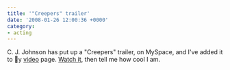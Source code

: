 ```yaml
---
title: '"Creepers" trailer'
date: '2008-01-26 12:00:36 +0000'
category:
- acting
---
```

C. J. Johnson has put up a "Creepers" trailer, on MySpace, and I've added it to
y [video](/video/) page. [Watch it](/video/), then tell me how cool I am.
